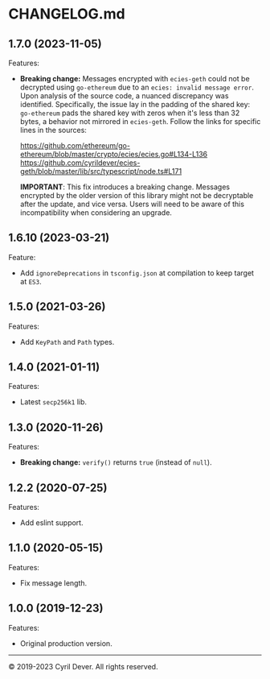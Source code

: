 # CHANGELOG.md

## 1.7.0 (2023-11-05)

Features:

  - **Breaking change:** Messages encrypted with `ecies-geth` could not be decrypted using `go-ethereum` due to an `ecies: invalid message error`. Upon analysis of the source code, a nuanced discrepancy was identified. Specifically, the issue lay in the padding of the shared key: `go-ethereum` pads the shared key with zeros when it's less than 32 bytes, a behavior not mirrored in `ecies-geth`. Follow the links for specific lines in the sources:

    https://github.com/ethereum/go-ethereum/blob/master/crypto/ecies/ecies.go#L134-L136
    https://github.com/cyrildever/ecies-geth/blob/master/lib/src/typescript/node.ts#L171

    **IMPORTANT**: This fix introduces a breaking change. Messages encrypted by the older version of this library might not be decryptable after the update, and vice versa. Users will need to be aware of this incompatibility when considering an upgrade.

## 1.6.10 (2023-03-21)

Feature:
  - Add `ignoreDeprecations` in `tsconfig.json` at compilation to keep target at `ES3`.

## 1.5.0 (2021-03-26)

Features:
  - Add `KeyPath` and `Path` types.

## 1.4.0 (2021-01-11)

Features:
  - Latest `secp256k1` lib.

## 1.3.0 (2020-11-26)

Features:
  - **Breaking change:** `verify()` returns `true` (instead of `null`).

## 1.2.2 (2020-07-25)

Features:
  - Add eslint support.

## 1.1.0 (2020-05-15)

Features:
  - Fix message length.

## 1.0.0 (2019-12-23)

Features:

  - Original production version.


<hr />
&copy; 2019-2023 Cyril Dever. All rights reserved.